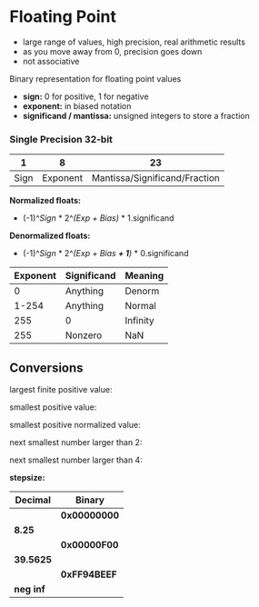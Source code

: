 # Floating Point

- large range of values, high precision, real arithmetic results
- as you move away from 0, precision goes down
- not associative

Binary representation for floating point values

- **sign:** 0 for positive, 1 for negative
- **exponent:** in biased notation
- **significand / mantissa:** unsigned integers to store a fraction

### Single Precision 32-bit

| 1    | 8        | 23                            |
| ---- | -------- | ----------------------------- |
| Sign | Exponent | Mantissa/Significand/Fraction |

**Normalized floats:**

- (-1)^*Sign* * 2^*(Exp + Bias)* * 1.significand

**Denormalized floats:**

- (-1)^*Sign* * 2^*(Exp + Bias **+ 1**)* * 0.significand

| Exponent | Significand | Meaning  |
| -------- | ----------- | -------- |
| 0        | Anything    | Denorm   |
| 1-254    | Anything    | Normal   |
| 255      | 0           | Infinity |
| 255      | Nonzero     | NaN      |

## Conversions

largest finite positive value:

smallest positive value:

smallest positive normalized value:

next smallest number larger than 2:

next smallest number larger than 4:

**stepsize:**

| Decimal     | Binary         |
| ----------- | -------------- |
|             | **0x00000000** |
| **8.25**    |                |
|             | **0x00000F00** |
| **39.5625** |                |
|             | **0xFF94BEEF** |
| **neg inf** |                |

​	